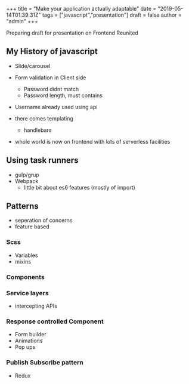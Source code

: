 +++
title = "Make your application actually adaptable"
date = "2019-05-14T01:39:31Z"
tags = ["javascript","presentation"]
draft = false
author = "admin"
+++

Preparing draft for presentation on Frontend Reunited

## My History of javascript

- Slide/carousel
- Form validation in Client side
  - Password didnt match
  - Password length, must contains
- Username already used using api

- there comes templating
  - handlebars
- whole world is now on frontend with lots of serverless facilities

## Using task runners

- gulp/grup
- Webpack
  - little bit about es6 features (mostly of import)

## Patterns

- seperation of concerns
- feature based

### Scss

- Variables
- mixins

### Components

### Service layers

- intercepting APIs

### Response controlled Component

- Form builder
- Animations
- Pop ups

### Publish Subscribe pattern

- Redux
